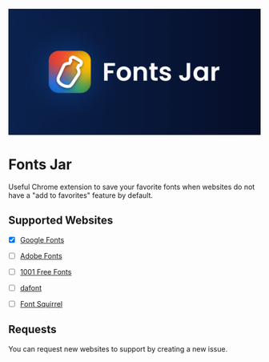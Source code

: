 ![](./banner.png)

# Fonts Jar

Useful Chrome extension to save your favorite fonts when websites do not have a "add to favorites" feature by default.

## Supported Websites

- [x] [Google Fonts](https://fonts.google.com/)
- [ ] [Adobe Fonts](https://fonts.adobe.com/fonts)

- [ ] [1001 Free Fonts](https://www.1001freefonts.com/)
- [ ] [dafont](https://www.dafont.com/)
- [ ] [Font Squirrel](https://www.fontsquirrel.com/)

## Requests

You can request new websites to support by creating a new issue.
